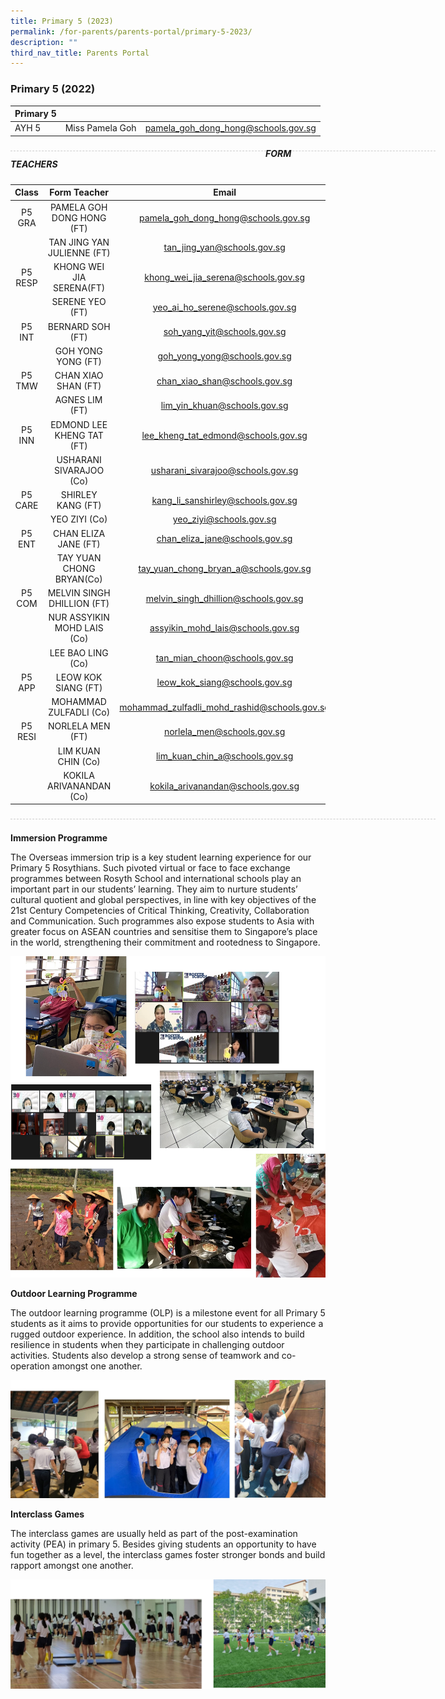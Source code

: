 ```yaml
---
title: Primary 5 (2023)
permalink: /for-parents/parents-portal/primary-5-2023/
description: ""
third_nav_title: Parents Portal
---
```

### Primary 5 (2022)

| Primary 5 |  | |
| -------- | -------- | -------- |
| AYH 5 | Miss Pamela Goh | pamela_goh_dong_hong@schools.gov.sg |

<div style="line-height: 19.6px; width: 408px; float: left;"><div style="margin-top: 8px; margin-bottom: 8px; line-height: 19.6px; width: 680px; border-bottom: 1px dashed rgb(204, 204, 204); height: 1px; clear: both;"></div></div>

##### FORM TEACHERS

| Class | Form Teacher | Email |
|:---:|:---:|:---:|
| P5 GRA | PAMELA GOH DONG HONG (FT) | pamela_goh_dong_hong@schools.gov.sg |
|   | TAN JING YAN JULIENNE (FT) | tan_jing_yan@schools.gov.sg |
| P5 RESP | KHONG WEI JIA SERENA(FT) | khong_wei_jia_serena@schools.gov.sg |
|   | SERENE YEO (FT) | yeo_ai_ho_serene@schools.gov.sg |
| P5 INT | BERNARD SOH (FT) | soh_yang_yit@schools.gov.sg |
|   | GOH YONG YONG (FT) | goh_yong_yong@schools.gov.sg |
| P5 TMW | CHAN XIAO SHAN (FT) | chan_xiao_shan@schools.gov.sg |
|   | AGNES LIM (FT) | lim_yin_khuan@schools.gov.sg |
| P5 INN | EDMOND LEE KHENG TAT (FT)	 | lee_kheng_tat_edmond@schools.gov.sg |
|   | USHARANI SIVARAJOO (Co) | usharani_sivarajoo@schools.gov.sg |
| P5 CARE   | SHIRLEY KANG (FT) | kang_li_sanshirley@schools.gov.sg |
|   | YEO ZIYI (Co) | yeo_ziyi@schools.gov.sg |
| P5 ENT | CHAN ELIZA JANE (FT)	 | chan_eliza_jane@schools.gov.sg |
|   | TAY YUAN CHONG BRYAN(Co)	 | tay_yuan_chong_bryan_a@schools.gov.sg |
| P5 COM | MELVIN SINGH DHILLION (FT) | melvin_singh_dhillion@schools.gov.sg |
|   | NUR ASSYIKIN MOHD LAIS (Co) | assyikin_mohd_lais@schools.gov.sg |
|   | LEE BAO LING (Co) | tan_mian_choon@schools.gov.sg |
| P5 APP | LEOW KOK SIANG (FT) | leow_kok_siang@schools.gov.sg |
|   | MOHAMMAD ZULFADLI (Co) | mohammad_zulfadli_mohd_rashid@schools.gov.sg |
| P5 RESI   | NORLELA MEN (FT) | norlela_men@schools.gov.sg |
|   | LIM KUAN CHIN (Co) | lim_kuan_chin_a@schools.gov.sg |
|   | KOKILA ARIVANANDAN (Co) | kokila_arivanandan@schools.gov.sg |

<div style="line-height: 19.6px; width: 408px; float: left;"><div style="margin-top: 8px; margin-bottom: 8px; line-height: 19.6px; width: 680px; border-bottom: 1px dashed rgb(204, 204, 204); height: 1px; clear: both;"></div></div> <br>


**Immersion Programme**

The Overseas immersion trip is a key student learning experience for our Primary 5 Rosythians. Such pivoted virtual or face to face exchange programmes between Rosyth School and international schools play an important part in our students’ learning. They aim to nurture students’ cultural quotient and global perspectives, in line with key objectives of the 21st Century Competencies of Critical Thinking, Creativity, Collaboration and Communication. Such programmes also expose students to Asia with greater focus on ASEAN countries and sensitise them to Singapore’s place in the world, strengthening their commitment and rootedness to Singapore.

![](/images/p5_1.jpg)

**Outdoor Learning Programme**

The outdoor learning programme (OLP) is a milestone event for all Primary 5 students as it aims to provide opportunities for our students to experience a rugged outdoor experience. In addition, the school also intends to build resilience in students when they participate in challenging outdoor activities. Students also develop a strong sense of teamwork and co-operation amongst one another.

![](/images/P5_2.jpg)

**Interclass Games**

The interclass games are usually held as part of the post-examination activity (PEA) in primary 5. Besides giving students an opportunity to have fun together as a level, the interclass games foster stronger bonds and build rapport amongst one another.

![](/images/p5_3.png)